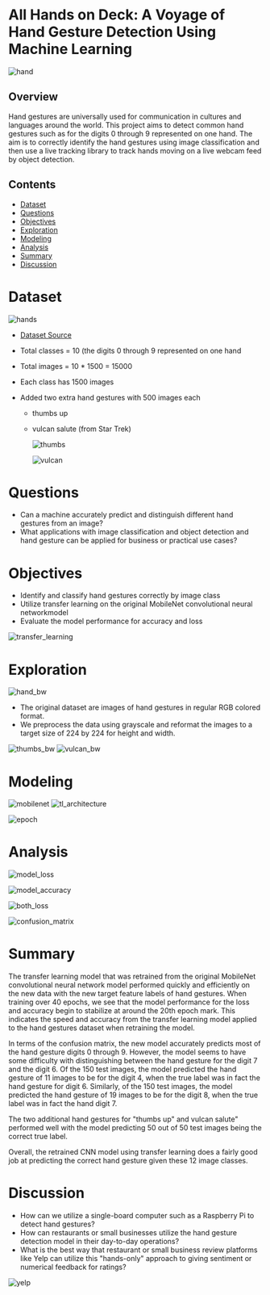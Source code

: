 # All Hands on Deck: A Voyage of Hand Gesture Detection Using Machine Learning

![hand](img/five_hands.jpg)

## Overview

Hand gestures are universally used for communication in cultures and languages around the world. This project aims to detect common hand gestures such as for the digits 0 through 9 represented on one hand. The aim is to correctly identify the hand gestures using image classification and then use a live tracking library to track hands moving on a live webcam feed by object detection.

## Contents

- [Dataset](#Dataset)
- [Questions](#Questions)
- [Objectives](#Objectives)
- [Exploration](#Exploration)
- [Modeling](#Modeling)
- [Analysis](#Analysis)
- [Summary](#Summary)
- [Discussion](#Discussion)

# Dataset

![hands](img/hand_numbers.jpeg)

- [Dataset Source](https://www.kaggle.com/muhammadkhalid/sign-language-for-numbers/version/1)
- Total classes = 10 (the digits 0 through 9 represented on one hand
- Total images = 10 \* 1500 = 15000
- Each class has 1500 images
- Added two extra hand gestures with 500 images each

  - thumbs up
  - vulcan salute (from Star Trek)

    ![thumbs](img/thumbs.png)

    ![vulcan](img/vulcan.png)

# Questions

- Can a machine accurately predict and distinguish different hand gestures from an image?
- What applications with image classification and object detection and hand gesture can be applied for business or practical use cases?

# Objectives

- Identify and classify hand gestures correctly by image class
- Utilize transfer learning on the original MobileNet convolutional neural networkmodel
- Evaluate the model performance for accuracy and loss

![transfer_learning](img/transfer.png)

# Exploration

![hand_bw](img/hand_bw.png)

- The original dataset are images of hand gestures in regular RGB colored format.
- We preprocess the data using grayscale and reformat the images to a target size of 224 by 224 for height and width.

![thumbs_bw](img/thumbs_bw.png)
![vulcan_bw](img/vulcan_bw.png)

# Modeling

![mobilenet](img/mobilenet.png)
![tl_architecture](img/tl_architecture.png)

![epoch](img/epoch.png)

# Analysis

![model_loss](img/model_loss02.png)

![model_accuracy](img/model_accuracy02.png)

![both_loss](img/both_loss.png)

![confusion_matrix](img/confusion_matrix05.png)

# Summary

The transfer learning model that was retrained from the original MobileNet convolutional neural network model performed quickly and efficiently on the new data with the new target feature labels of hand gestures. When training over 40 epochs, we see that the model performance for the loss and accuracy begin to stabilize at around the 20th epoch mark. This indicates the speed and accuracy from the transfer learning model applied to the hand gestures dataset when retraining the model.

In terms of the confusion matrix, the new model accurately predicts most of the hand gesture digits 0 through 9. However, the model seems to have some difficulty with distinguishing between the hand gesture for the digit 7 and the digit 6. Of the 150 test images, the model predicted the hand gesture of 11 images to be for the digit 4, when the true label was in fact the hand gesture for digit 6. Similarly, of the 150 test images, the model predicted the hand gesture of 19 images to be for the digit 8, when the true label was in fact the hand digit 7.

The two additional hand gestures for "thumbs up" and vulcan salute" performed well with the model predicting 50 out of 50 test images being the correct true label.

Overall, the retrained CNN model using transfer learning does a fairly good job at predicting the correct hand gesture given these 12 image classes.

# Discussion

- How can we utilize a single-board computer such as a Raspberry Pi to detect hand gestures?
- How can restaurants or small businesses utilize the hand gesture detection model in their day-to-day operations?
- What is the best way that restaurant or small business review platforms like Yelp can utilize this "hands-only" approach to giving sentiment or numerical feedback for ratings?

![yelp](img/yelp.jpeg)
